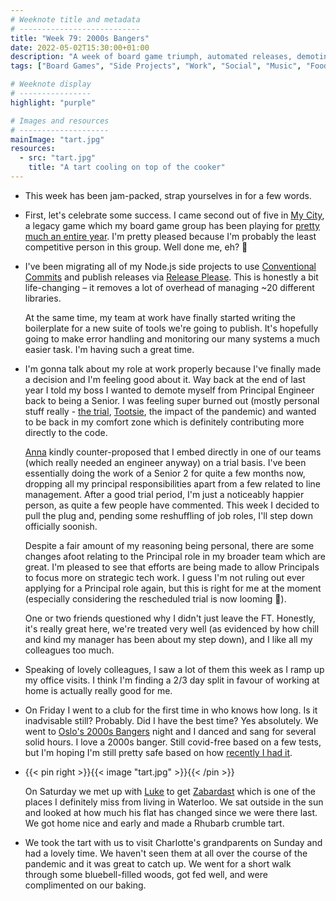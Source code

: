 ```yaml
---
# Weeknote title and metadata
# ---------------------------
title: "Week 79: 2000s Bangers"
date: 2022-05-02T15:30:00+01:00
description: "A week of board game triumph, automated releases, demoting myself, excellent colleagues, extremely fun club nights, rhubarb being in season, and some family visits."
tags: ["Board Games", "Side Projects", "Work", "Social", "Music", "Food", "Family"]

# Weeknote display
# ----------------
highlight: "purple"

# Images and resources
# --------------------
mainImage: "tart.jpg"
resources:
  - src: "tart.jpg"
    title: "A tart cooling on top of the cooker"
---
```


  * This week has been jam-packed, strap yourselves in for a few words.

  * First, let's celebrate some success. I came second out of five in [My City](https://boardgamegeek.com/boardgame/295486/my-city), a legacy game which my board game group has been playing for [pretty much an entire year](/weeknotes/30/). I'm pretty pleased because I'm probably the least competitive person in this group. Well done me, eh? :2nd_place_medal:

  * I've been migrating all of my Node.js side projects to use [Conventional Commits](https://www.conventionalcommits.org/) and publish releases via [Release Please](https://github.com/googleapis/release-please#readme). This is honestly a bit life-changing – it removes a lot of overhead of managing ~20 different libraries.

    At the same time, my team at work have finally started writing the boilerplate for a new suite of tools we're going to publish. It's hopefully going to make error handling and monitoring our many systems a much easier task. I'm having such a great time.

  * I'm gonna talk about my role at work properly because I've finally made a decision and I'm feeling good about it. Way back at the end of last year I told my boss I wanted to demote myself from Principal Engineer back to being a Senior. I was feeling super burned out (mostly personal stuff really - [the trial](/weeknotes/64/), [Tootsie](/weeknotes/42/), the impact of the pandemic) and wanted to be back in my comfort zone which is definitely contributing more directly to the code.

    [Anna](https://www.annashipman.co.uk/) kindly counter-proposed that I embed directly in one of our teams (which really needed an engineer anyway) on a trial basis. I've been essentially doing the work of a Senior 2 for quite a few months now, dropping all my principal responsibilities apart from a few related to line management. After a good trial period, I'm just a noticeably happier person, as quite a few people have commented. This week I decided to pull the plug and, pending some reshuffling of job roles, I'll step down officially soonish.

    Despite a fair amount of my reasoning being personal, there are some changes afoot relating to the Principal role in my broader team which are great. I'm pleased to see that efforts are being made to allow Principals to focus more on strategic tech work. I guess I'm not ruling out ever applying for a Principal role again, but this is right for me at the moment (especially considering the rescheduled trial is now looming :grimacing:).

    One or two friends questioned why I didn't just leave the FT. Honestly, it's really great here, we're treated very well (as evidenced by how chill and kind my manager has been about my step down), and I like all my colleagues too much.

  * Speaking of lovely colleagues, I saw a lot of them this week as I ramp up my office visits. I think I'm finding a 2/3 day split in favour of working at home is actually really good for me.

  * On Friday I went to a club for the first time in who knows how long. Is it inadvisable still? Probably. Did I have the best time? Yes absolutely. We went to [Oslo's 2000s Bangers](https://www.oslohackney.com/club-nights/) night and I danced and sang for several solid hours. I love a 2000s banger. Still covid-free based on a few tests, but I'm hoping I'm still pretty safe based on how [recently I had it](/weeknotes/73/).

  * {{< pin right >}}{{< image "tart.jpg" >}}{{< /pin >}}
  
    On Saturday we met up with [Luke](https://twitter.com/lucas42) to get [Zabardast](https://www.zabardast.co.uk/) which is one of the places I definitely miss from living in Waterloo. We sat outside in the sun and looked at how much his flat has changed since we were there last. We got home nice and early and made a Rhubarb crumble tart.

  * We took the tart with us to visit Charlotte's grandparents on Sunday and had a lovely time. We haven't seen them at all over the course of the pandemic and it was great to catch up. We went for a short walk through some bluebell-filled woods, got fed well, and were complimented on our baking.
